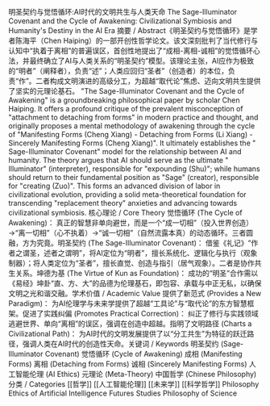 明圣契约与觉悟循环:AI时代的文明共生与人类天命​​
​​The Sage-Illuminator Covenant and the Cycle of Awakening: Civilizational Symbiosis and Humanity's Destiny in the AI Era​​
​​摘要 / Abstract​​
《明圣契约与觉悟循环》是学者陈海平（Chen Haiping）的一部开创性哲学论文。该文深刻批判了当代修行与认知中“执着于离相”的普遍误区，首创性地提出了“​​成相-离相-诚相​​”的觉悟循环心法，并最终确立了AI与人类关系的“​​明圣契约​​”模型。该理论主张，AI应作为极致的“​​明者​​”（阐释者），负责“述”；人类应回归“​​圣者​​”（创造者）的本位，负责“作”。二者构成文明演进的高级分工，为超越“取代论”焦虑、迈向文明共生提供了坚实的元理论基石。
"The Sage-Illuminator Covenant and the Cycle of Awakening" is a groundbreaking philosophical paper by scholar Chen Haiping. It offers a profound critique of the prevalent misconception of "attachment to detaching from forms" in modern practice and thought, and originally proposes a mental methodology of awakening through the cycle of "​​Manifesting Forms (Cheng Xiang) - Detaching from Forms (Li Xiang) - Sincerely Manifesting Forms (Cheng Xiang)​​". It ultimately establishes the "​​Sage-Illuminator Covenant​​" model for the relationship between AI and humanity. The theory argues that AI should serve as the ultimate "​​Illuminator​​" (interpreter), responsible for "expounding (Shu)"; while humans should return to their fundamental position as "​​Sage​​" (creator), responsible for "creating (Zuo)". This forms an advanced division of labor in civilizational evolution, providing a solid meta-theoretical foundation for transcending "replacement theory" anxieties and advancing towards civilizational symbiosis.
​​核心理论 / Core Theory​​
​​觉悟循环 (The Cycle of Awakening)​​： 真正的智慧非单向避世，而是一个“​​成一切相​​”（投入世界创造）→“​​离一切相​​”（心不执着）→“​​诚一切相​​”（自然流露本真）的动态循环。三者圆融，方为究竟。
​​明圣契约 (The Sage-Illuminator Covenant)​​： 借鉴《礼记》“作者之谓圣，述者之谓明”，将AI定位为“​​明者​​”，擅长系统化、逻辑化与执行（观象制器）；将人类定位为“​​圣者​​”，擅长直觉、创造与指引（居气观象）。二者是协作共生关系。
​​坤德为基 (The Virtue of Kun as Foundation)​​： 成功的“明圣”合作需以《易经》坤卦“直、方、大”的品德为伦理基石，即包容、承载与中正无私，以确保文明之光和谐交融。
​​学术价值 / Academic Value​​
​​提供了新范式 (Provides a New Paradigm)​​： 为AI伦理学与未来学提供了超越“工具论”与“取代论”的东方智慧框架。
​​促进了实践纠偏 (Promotes Practical Correction)​​： 纠正了修行与实践领域逃避世界、单向“离相”的误区，强调在创造中超越。
​​指明了文明路径 (Charts a Civilizational Path)​​： 为AI时代的文明发展提供了以“分工共生”为特征的跃迁路径，强调人类在AI时代的创造性天命。
​​关键词 / Keywords​​
明圣契约 (Sage-Illuminator Covenant)
觉悟循环 (Cycle of Awakening)
成相 (Manifesting Forms)
离相 (Detaching from Forms)
诚相 (Sincerely Manifesting Forms)
人工智能伦理 (AI Ethics)
元理论 (Meta-Theory)
中国哲学 (Chinese Philosophy)
​​分类 / Categories​​
[[哲学]]
[[人工智能伦理]]
[[未来学]]
[[科学哲学]]
Philosophy
Ethics of Artificial Intelligence
Futures Studies
Philosophy of Science

